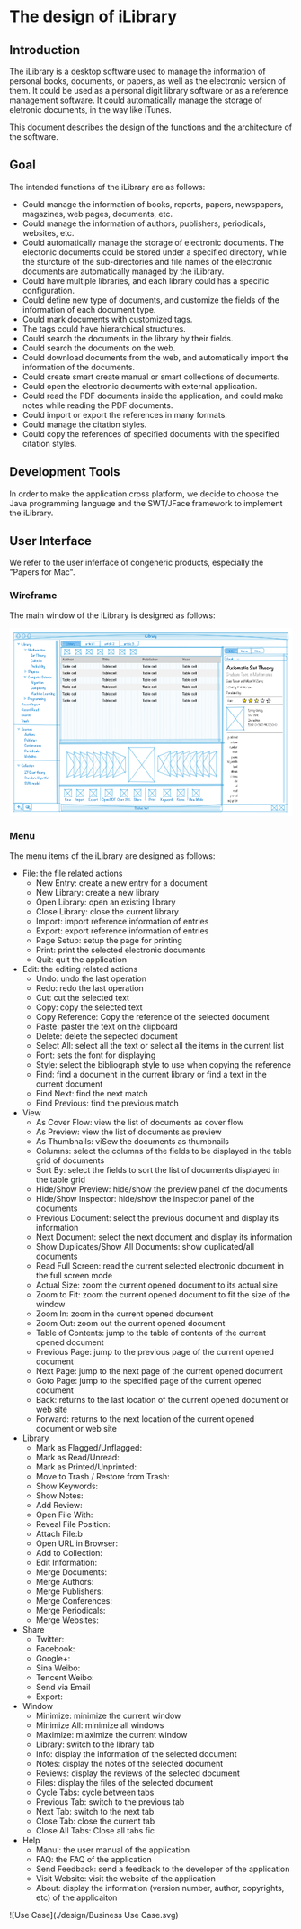 # The design of iLibrary

## Introduction

The iLibrary is a desktop software used to manage the information of personal books, documents, or papers, as well as the electronic version of them. It could be used as a personal digit library software or as a reference management software. It could automatically manage the storage of eletronic documents, in the way like iTunes. 

This document describes the design of the functions and the architecture of the software.

## Goal

The intended functions of the iLibrary are as follows:

* Could manage the information of books, reports, papers, newspapers, magazines, web pages, documents, etc.
* Could manage the information of authors, publishers, periodicals, websites, etc.
* Could automatically manage the storage of electronic documents. The electonic documents could be stored under a specified directory, while the sturcture of the sub-directories and file names of the electronic documents are automatically managed by the iLibrary.
* Could have multiple libraries, and each library could has a specific configuration.
* Could define new type of documents, and customize the fields of the information of each document type.
* Could mark documents with customized tags.
* The tags could have hierarchical structures.
* Could search the documents in the library by their fields.
* Could search the documents on the web.
* Could download documents from the web, and automatically import the information of the documents.
* Could create smart create manual or smart collections of documents.
* Could open the electronic documents with external application.
* Could read the PDF documents inside the application, and could make notes while reading the PDF documents.
* Could import or export the references in many formats.
* Could manage the citation styles.
* Could copy the references of specified documents with the specified citation styles.

## Development Tools

In order to make the application cross platform, we decide to choose the Java programming language and the SWT/JFace framework to implement the iLibrary.

## User Interface

We refer to the user inferface of congeneric products, especially the "Papers for Mac".

### Wireframe

The main window of the iLibrary is designed as follows:

![Main Window][main-window]

[main-window]: ui/main_window.png "Main Window"

### Menu

The menu items of the iLibrary are designed as follows:

* File: the file related actions
  * New Entry: create a new entry for a document
  * New Library: create a new library
  * Open Library: open an existing library
  * Close Library: close the current library  
  * Import: import reference information of entries
  * Export: export reference information of entries
  * Page Setup: setup the page for printing
  * Print: print the selected electronic documents
  * Quit: quit the application
* Edit: the editing related actions
  * Undo: undo the last operation
  * Redo: redo the last operation
  * Cut: cut the selected text
  * Copy: copy the selected text  
  * Copy Reference: Copy the reference of the selected document
  * Paste: paster the text on the clipboard
  * Delete: delete the sepected document
  * Select All: select all the text or select all the items in the current list
  * Font: sets the font for displaying
  * Style: select the bibliograph style to use when copying the reference
  * Find: find a document in the current library or find a text in the current document
  * Find Next: find the next match
  * Find Previous: find the previous match
* View
  * As Cover Flow: view the list of documents as cover flow  
  * As Preview: view the list of documents as preview
  * As Thumbnails: viSew the documents as thumbnails
  * Columns: select the columns of the fields to be displayed in the table grid of documents
  * Sort By: select the fields to sort the list of documents displayed in the table grid
  * Hide/Show Preview: hide/show the preview panel of the documents
  * Hide/Show Inspector: hide/show the inspector panel of the documents
  * Previous Document: select the previous document and display its information
  * Next Document: select the next document and display its information
  * Show Duplicates/Show All Documents: show duplicated/all documents
  * Read Full Screen: read the current selected electronic document in the full screen mode
  * Actual Size: zoom the current opened document to its actual size
  * Zoom to Fit: zoom the current opened document to fit the size of the window
  * Zoom In: zoom in the current opened document
  * Zoom Out: zoom out the current opened document  
  * Table of Contents: jump to the table of contents of the current opened document
  * Previous Page: jump to the previous page of the current opened document
  * Next Page: jump to the next page of the current opened document
  * Goto Page: jump to the specified page of the current opened document
  * Back: returns to the last location of the current opened document or web site
  * Forward: returns to the next location of the current opened document or web site
* Library 
  * Mark as Flagged/Unflagged:
  * Mark as Read/Unread:
  * Mark as Printed/Unprinted:
  * Move to Trash / Restore from Trash:
  * Show Keywords:
  * Show Notes:
  * Add Review:
  * Open File With:
  * Reveal File Position:
  * Attach File:b
  * Open URL in Browser:
  * Add to Collection:  
  * Edit Information: 
  * Merge Documents:
  * Merge Authors:
  * Merge Publishers:
  * Merge Conferences:
  * Merge Periodicals:
  * Merge Websites:
* Share
  * Twitter:
  * Facebook:
  * Google+:
  * Sina Weibo:
  * Tencent Weibo:
  * Send via Email
  * Export:
* Window
  * Minimize: minimize the current window
  * Minimize All: minimize all windows
  * Maximize: mIaximize the current window
  * Library: switch to the library tab
  * Info: display the information of the selected document
  * Notes: display the notes of the selected document
  * Reviews: display the reviews of the selected document
  * Files: display the files of the selected document
  * Cycle Tabs: cycle between tabs
  * Previous Tab: switch to the previous tab
  * Next Tab: switch to the next tab
  * Close Tab: close the current tab
  * Close All Tabs: Close all tabs  fic
* Help
  * Manul: the user manual of the application
  * FAQ: the FAQ of the application
  * Send Feedback: send a feedback to the developer of the application
  * Visit Website: visit the website of the application
  * About: display the information (version number, author, copyrights, etc) of the applicaiton
  
  
![Use Case](./design/Business Use Case.svg)  

